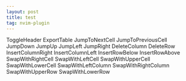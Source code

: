 ```yaml
---
layout: post
title: test
tag: nvim-plugin
---
```


ToggleHeader
ExportTable
JumpToNextCell 
JumpToPreviousCell 
JumpDown 
JumpUp 
JumpLeft
JumpRight
DeleteColumn
DeleteRow
InsertColumnRight
InsertColumnLeft
InsertRowBelow
InsertRowAbove
SwapWithRightCell
SwapWithLeftCell
SwapWithUpperCell
SwapWithLowerCell
SwapWithLeftColumn
SwapWithRightColumn
SwapWithUpperRow
SwapWithLowerRow






















